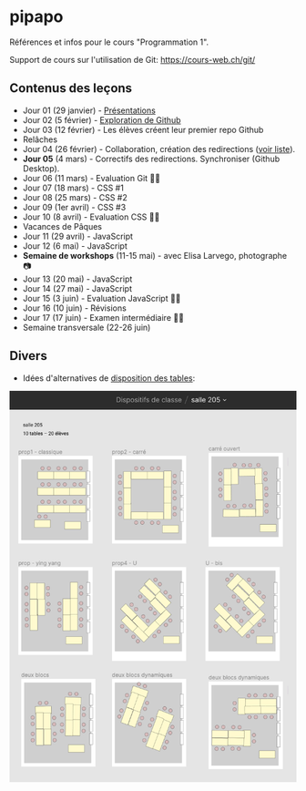 # pipapo

Références et infos pour le cours "Programmation 1".

Support de cours sur l'utilisation de Git: https://cours-web.ch/git/

## Contenus des leçons

- Jour 01 (29 janvier) - [Présentations](J01-presentations)
- Jour 02 (5 février) - [Exploration de Github](J02-premiers-pas-Github)
- Jour 03 (12 février) - Les élèves créent leur premier repo Github
- Relâches
- Jour 04 (26 février) - Collaboration, création des redirections ([voir liste](https://github.com/eracom-id491/liste_site_citations#readme)).
- **Jour 05** (4 mars) - Correctifs des redirections. Synchroniser (Github Desktop).
- Jour 06 (11 mars) - Evaluation Git 🧠📝
- Jour 07 (18 mars) - CSS #1
- Jour 08 (25 mars) - CSS #2
- Jour 09 (1er avril) - CSS #3
- Jour 10 (8 avril) - Evaluation CSS 🧠📝
- Vacances de Pâques
- Jour 11 (29 avril) - JavaScript
- Jour 12 (6 mai) - JavaScript
- **Semaine de workshops** (11-15 mai) - avec Elisa Larvego, photographe 📷
- Jour 13 (20 mai) - JavaScript
- Jour 14 (27 mai) - JavaScript
- Jour 15 (3 juin) - Evaluation JavaScript 🧠📝
- Jour 16 (10 juin) - Révisions
- Jour 17 (17 juin) - Examen intermédiaire 🧠🔥
- Semaine transversale (22-26 juin)

## Divers

- Idées d'alternatives de [disposition des tables](https://www.figma.com/file/M8v7VnTXthk55lmqbeJCsh/salle-205?node-id=0%3A1):

![](img/dispositifs-salles.png)

